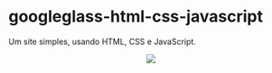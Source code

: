 # googleglass-html-css-javascript

Um site simples, usando HTML, CSS e JavaScript.
<br/>
<p align="center">
    <img src="media/gif-readme.gif">
</p>
<br/>